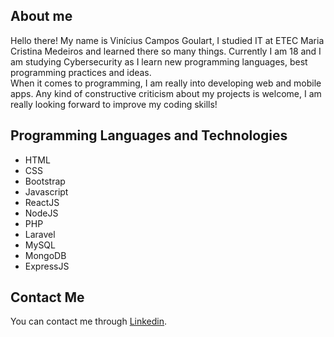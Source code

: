 ## About me
Hello there! My name is Vinícius Campos Goulart, I studied IT at ETEC Maria Cristina Medeiros and learned there so many things. Currently I am 18 and I am studying Cybersecurity as I learn new programming languages, best programming practices and ideas. <br/>
When it comes to programming, I am really into developing web and mobile apps. Any kind of constructive criticism about my projects is welcome, I am really looking forward to improve my coding skills!

## Programming Languages and Technologies
- HTML <br/>
- CSS <br/>
- Bootstrap <br/>
- Javascript <br/>
- ReactJS <br/>
- NodeJS <br/>
- PHP <br/>
- Laravel <br/>
- MySQL <br/>
- MongoDB <br/>
- ExpressJS

## Contact Me
You can contact me through [Linkedin](https://www.linkedin.com/in/viniciuscamposgoulart/).
